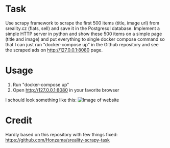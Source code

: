 # Task
Use scrapy framework to scrape the first 500 items (title, image url) from sreality.cz (flats, sell) and save it in the Postgresql database. Implement a simple HTTP server in python and show these 500 items on a simple page (title and image) and put everything to single docker compose command so that I can just run "docker-compose up" in the Github repository and see the scraped ads on http://127.0.0.1:8080 page.

# Usage 
1. Run "docker-compose up"
2. Open http://127.0.0.1:8080 in your favorite browser

I schould look something like this:
![Image of website](https://github.com/JakubGal/Scrapy-for-sreality.cz/assets/44644846/5d7c738e-2c15-4250-9c70-749a2569b5ee)

# Credit
Hardly based on this repository with few things fixed:
https://github.com/Honzama/sreality-scrapy-task
